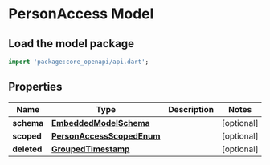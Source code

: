 # PersonAccess Model

## Load the model package
```dart
import 'package:core_openapi/api.dart';
```

## Properties
Name | Type | Description | Notes
------------ | ------------- | ------------- | -------------
**schema** | [**EmbeddedModelSchema**](EmbeddedModelSchema) |  | [optional] 
**scoped** | [**PersonAccessScopedEnum**](PersonAccessScopedEnum) |  | [optional] 
**deleted** | [**GroupedTimestamp**](GroupedTimestamp) |  | [optional] 





